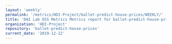 ```yaml
---
layout: 'weekly'
permalink: '/metrics/HDI-Project/ballet-predict-house-prices/WEEKLY/'
title: 'DAI Lab OSS Metrics Metrics report for ballet-predict-house-prices | WEEKLY-REPORT-2019-12-22'
organization: 'HDI-Project'
repository: 'ballet-predict-house-prices'
current_date: '2019-12-22'
---
```


